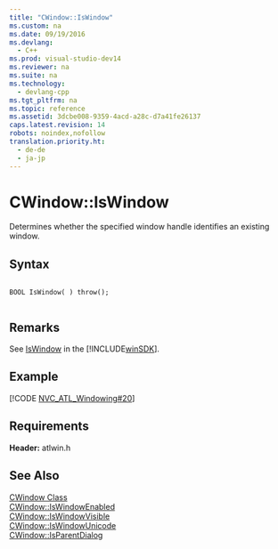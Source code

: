 ```yaml
---
title: "CWindow::IsWindow"
ms.custom: na
ms.date: 09/19/2016
ms.devlang: 
  - C++
ms.prod: visual-studio-dev14
ms.reviewer: na
ms.suite: na
ms.technology: 
  - devlang-cpp
ms.tgt_pltfrm: na
ms.topic: reference
ms.assetid: 3dcbe008-9359-4acd-a28c-d7a41fe26137
caps.latest.revision: 14
robots: noindex,nofollow
translation.priority.ht: 
  - de-de
  - ja-jp
---
```

# CWindow::IsWindow
Determines whether the specified window handle identifies an existing window.  
  
## Syntax  
  
```  
  
BOOL IsWindow( ) throw();  
  
```  
  
## Remarks  
 See [IsWindow](http://msdn.microsoft.com/library/windows/desktop/ms633528) in the [!INCLUDE[winSDK](../vs140/includes/winSDK_md.md)].  
  
## Example  
 [!CODE [NVC_ATL_Windowing#20](../CodeSnippet/VS_Snippets_Cpp/NVC_ATL_Windowing#20)]  
  
## Requirements  
 **Header:** atlwin.h  
  
## See Also  
 [CWindow Class](../vs140/CWindow-Class.md)   
 [CWindow::IsWindowEnabled](../vs140/CWindow--IsWindowEnabled.md)   
 [CWindow::IsWindowVisible](../vs140/CWindow--IsWindowVisible.md)   
 [CWindow::IsWindowUnicode](../vs140/CWindow--IsWindowUnicode.md)   
 [CWindow::IsParentDialog](../vs140/CWindow--IsParentDialog.md)